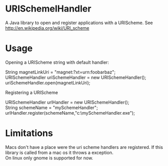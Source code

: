 URISchemelHandler
==================

A Java library to open and register applications with a URIScheme. See http://en.wikipedia.org/wiki/URI_scheme

Usage
==================

Opening a URIScheme string with default handler:    

String magnetLinkUri = "magnet:?xt=urn:foobarbaz";  
URISchemeHandler uriSchemeHandler = new URISchemeHandler();  
uriSchemeHandler.open(magnetLinkUri);  

Registering a URIScheme    

URISchemeHandler urlHandler = new URISchemeHandler();  
String schemeName = "mySchemeHandler";  
urlHandler.register(schemeName,"c:\\mySchemeHandler.exe");  

Limitations
==================  
Macs don't have a place were the uri scheme handlers are registered. If this library is called from a mac os it throws a exception.  
On linux only gnome is supported for now.  